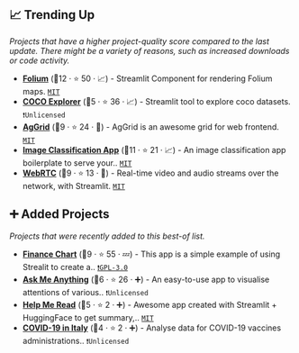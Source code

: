 ## 📈 Trending Up

_Projects that have a higher project-quality score compared to the last update. There might be a variety of reasons, such as increased downloads or code activity._

- <b><a href="https://share.streamlit.io/randyzwitch/streamlit-folium/examples/streamlit_app.py">Folium</a></b> (🥈12 ·  ⭐ 50 · 📈) - Streamlit Component for rendering Folium maps. <code><a href="http://bit.ly/34MBwT8">MIT</a></code>
- <b><a href="https://github.com/i008/COCO-dataset-explorer">COCO Explorer</a></b> (🥉5 ·  ⭐ 36 · 📈) - Streamlit tool to explore coco datasets. <code>❗Unlicensed</code>
- <b><a href="https://share.streamlit.io/pablocfonseca/streamlit-aggrid/main/example.py">AgGrid</a></b> (🥉9 ·  ⭐ 24 · 🐣) - AgGrid is an awesome grid for web frontend. <code><a href="http://bit.ly/34MBwT8">MIT</a></code>
- <b><a href="https://github.com/smaranjitghose/img_ai_app_boilerplate">Image Classification App</a></b> (🥇11 ·  ⭐ 21 · 📈) - An image classification app boilerplate to serve your.. <code><a href="http://bit.ly/34MBwT8">MIT</a></code>
- <b><a href="https://streamlit-webrtc-example.herokuapp.com/">WebRTC</a></b> (🥉9 ·  ⭐ 13 · 🐣) - Real-time video and audio streams over the network, with Streamlit. <code><a href="http://bit.ly/34MBwT8">MIT</a></code>

## ➕ Added Projects

_Projects that were recently added to this best-of list._

- <b><a href="https://streamlit-finance-chart.herokuapp.com/">Finance Chart</a></b> (🥇9 ·  ⭐ 55 · 💤) - This app is a simple example of using Strealit to create a.. <code><a href="http://bit.ly/2M0xdwT">❗️GPL-3.0</a></code>
- <b><a href="https://share.streamlit.io/apugoneappu/ask_me_anything/main.py">Ask Me Anything</a></b> (🥉6 ·  ⭐ 26 · ➕) - An easy-to-use app to visualise attentions of various.. <code>❗Unlicensed</code>
- <b><a href="https://github.com/Anku5hk/Help-Me-Read/tree/master/Streamlit-Version">Help Me Read</a></b> (🥉5 ·  ⭐ 2 · ➕) - Awesome app created with Streamlit + HuggingFace to get summary,.. <code><a href="http://bit.ly/34MBwT8">MIT</a></code>
- <b><a href="https://covid19-portal.herokuapp.com/">COVID-19 in Italy</a></b> (🥉4 ·  ⭐ 2 · ➕) - Analyse data for COVID-19 vaccines administrations.. <code>❗Unlicensed</code>

